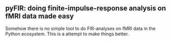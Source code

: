 ## pyFIR: doing finite-impulse-response analysis on fMRI data made easy

Somehow there is no simple tool to do FIR-analyses on fMRI data in the Python
ecosystem. This is a attempt to make things better.
